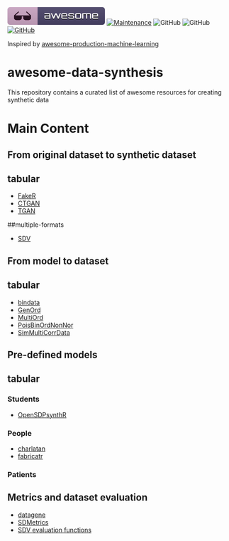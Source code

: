 [![Awesome](images/awesome.svg)](https://github.com/sindresorhus/awesome)
[![Maintenance](https://img.shields.io/badge/Maintained%3F-YES-green.svg)](https://github.com/joofio/awesome-data-synthesis/graphs/commit-activity)
![GitHub](https://img.shields.io/badge/Release-PROD-yellow.svg)
![GitHub](https://img.shields.io/badge/License-MIT-lightgrey.svg)
[![GitHub](https://img.shields.io/twitter/follow/4Elemento.svg?label=Follow)](https://twitter.com/4Elemento/)

Inspired by [awesome-production-machine-learning](https://github.com/EthicalML/awesome-production-machine-learning)

# awesome-data-synthesis
This repository contains a curated list of awesome resources for creating synthetic data


# Main Content

## From original dataset to synthetic dataset

## tabular
* [FakeR](https://cran.r-project.org/web/packages/fakeR/index.html)
* [CTGAN](https://github.com/sdv-dev/CTGAN)
* [TGAN](https://github.com/sdv-dev/TGAN)

##multiple-formats
* [SDV](https://github.com/sdv-dev/SDV)

## From model to dataset

## tabular
* [bindata](https://cran.r-project.org/web/packages/bindata/index.html)
* [GenOrd](https://cran.r-project.org/web/packages/GenOrd/index.html)
* [MultiOrd](https://cran.r-project.org/web/packages/MultiOrd/index.html)
* [PoisBinOrdNonNor](https://cran.r-project.org/web/packages/PoisBinOrdNonNor/index.html)
* [SimMultiCorrData](https://cran.r-project.org/web/packages/SimMultiCorrData/index.html)

## Pre-defined models 
## tabular
### Students
* [OpenSDPsynthR](https://github.com/opensdp/OpenSDPsynthR)

### People
* [charlatan](https://cran.r-project.org/web/packages/charlatan/index.html)
* [fabricatr](https://cran.r-project.org/web/packages/fabricatr/index.html)

### Patients



## Metrics and dataset evaluation 
* [datagene](https://github.com/firmai/datagene)
* [SDMetrics](https://github.com/sdv-dev/SDMetrics)
* [SDV evaluation functions](https://github.com/sdv-dev/SDV)
